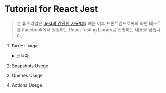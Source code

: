 # Tutorial for React Jest

> 본 튜토리얼은 [Jest의 간단한 사용법](https://github.com/WebchemistGenn/Jest_Tutorial)을 배운 이후 프론트엔드로써의 화면 테스트를 Facebook에서 권장하는 React Testing Library로 진행하는 내용을 담습니다.

1. Basic Usage
   <details>
      <summary>선택자</summary>
      <div>
      
      (`get`|`query`|`find`)ByText - text의 값으로 선택  
      (`get`|`query`|`find`)ByLabelText - label의 값으로 선택  
      (`get`|`query`|`find`)ByPlaceholderText - placeholder의 값으로 선택  
      (`get`|`query`|`find`)ByDisplayValue - 현재 화면에 보이는 내용으로 선택 ( 존재여부로 placeholder와 같은 것은 제외 )  
      (`get`|`query`|`find`)ByAltText - alt의 값으로 선택  
      (`get`|`query`|`find`)ByTitle - title의 값으로 선택  
      (`get`|`query`|`find`)ByRole - role의 값으로 선택  
      (`get`|`query`|`find`)ByTestId - testId의 값으로 선택

      </div>
   </details>

2. Snapshots Usege
3. Queries Usege
4. Actions Usege

